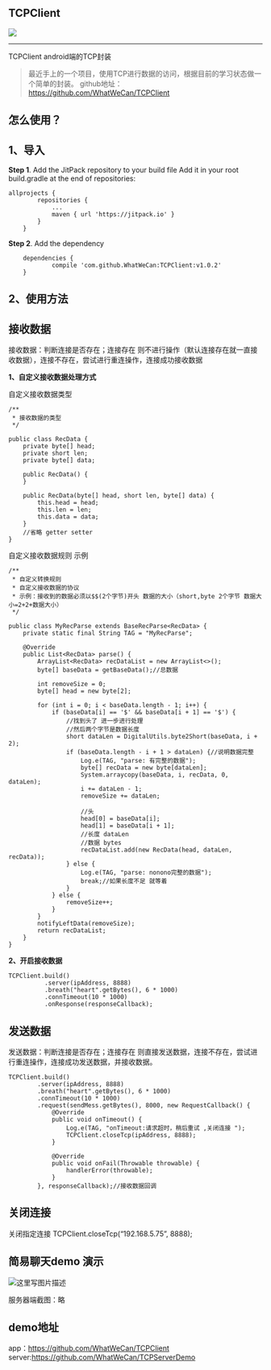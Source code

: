 TCPClient
---------

  [![](https://jitpack.io/v/WhatWeCan/TCPClient.svg)](https://jitpack.io/#WhatWeCan/TCPClient)

----------
TCPClient android端的TCP封装

> 最近手上的一个项目，使用TCP进行数据的访问，根据目前的学习状态做一个简单的封装。
> github地址：https://github.com/WhatWeCan/TCPClient

怎么使用？
-----

1、导入
----

**Step 1**. Add the JitPack repository to your build file
Add it in your root build.gradle at the end of repositories:

```
allprojects {
        repositories {
            ...
            maven { url 'https://jitpack.io' }
        }
    }
```
**Step 2**. Add the dependency

```
	dependencies {
	        compile 'com.github.WhatWeCan:TCPClient:v1.0.2'
	}

```

2、使用方法
------

接收数据
----

接收数据：判断连接是否存在；连接存在 则不进行操作（默认连接存在就一直接收数据），连接不存在，尝试进行重连操作，连接成功接收数据

**1、自定义接收数据处理方式**

自定义接收数据类型

```
/**
 * 接收数据的类型
 */

public class RecData {
    private byte[] head;
    private short len;
    private byte[] data;

    public RecData() {
    }

    public RecData(byte[] head, short len, byte[] data) {
        this.head = head;
        this.len = len;
        this.data = data;
    }
    //省略 getter setter
}
```

自定义接收数据规则 示例
```
/**
 * 自定义转换规则
 * 自定义接收数据的协议
 * 示例：接收到的数据必须以$$(2个字节)开头 数据的大小（short,byte 2个字节 数据大小=2+2+数据大小）
 */

public class MyRecParse extends BaseRecParse<RecData> {
    private static final String TAG = "MyRecParse";

    @Override
    public List<RecData> parse() {
        ArrayList<RecData> recDataList = new ArrayList<>();
        byte[] baseData = getBaseData();//总数据

        int removeSize = 0;
        byte[] head = new byte[2];

        for (int i = 0; i < baseData.length - 1; i++) {
            if (baseData[i] == '$' && baseData[i + 1] == '$') {
                //找到头了 进一步进行处理
                //然后两个字节是数据长度
                short dataLen = DigitalUtils.byte2Short(baseData, i + 2);
                if (baseData.length - i + 1 > dataLen) {//说明数据完整
                    Log.e(TAG, "parse: 有完整的数据");
                    byte[] recData = new byte[dataLen];
                    System.arraycopy(baseData, i, recData, 0, dataLen);
                    i += dataLen - 1;
                    removeSize += dataLen;

                    //头
                    head[0] = baseData[i];
                    head[1] = baseData[i + 1];
                    //长度 dataLen
                    //数据 bytes
                    recDataList.add(new RecData(head, dataLen, recData));
                } else {
                    Log.e(TAG, "parse: nonono完整的数据");
                    break;//如果长度不足 就等着
                }
            } else {
                removeSize++;
            }
        }
        notifyLeftData(removeSize);
        return recDataList;
    }
}
```
**2、开启接收数据**

```
TCPClient.build()
          .server(ipAddress, 8888)
          .breath("heart".getBytes(), 6 * 1000)
          .connTimeout(10 * 1000)
          .onResponse(responseCallback);
```

发送数据
----
发送数据：判断连接是否存在；连接存在 则直接发送数据，连接不存在，尝试进行重连操作，连接成功发送数据，并接收数据。

```
TCPClient.build()
        .server(ipAddress, 8888)
        .breath("heart".getBytes(), 6 * 1000)
        .connTimeout(10 * 1000)
        .request(sendMess.getBytes(), 8000, new RequestCallback() {
            @Override
            public void onTimeout() {
                Log.e(TAG, "onTimeout:请求超时，稍后重试 ,关闭连接 ");
                TCPClient.closeTcp(ipAddress, 8888);
            }

            @Override
            public void onFail(Throwable throwable) {
                handlerError(throwable);
            }
        }, responseCallback);//接收数据回调
```
关闭连接
----

关闭指定连接
TCPClient.closeTcp(“192.168.5.75”, 8888);

简易聊天demo 演示
-------

![这里写图片描述](http://img.blog.csdn.net/20170704120552841?watermark/2/text/aHR0cDovL2Jsb2cuY3Nkbi5uZXQvdTAxMjM5MTg3Ng==/font/5a6L5L2T/fontsize/400/fill/I0JBQkFCMA==/dissolve/70/gravity/SouthEast)

服务器端截图：略

demo地址
------

app：https://github.com/WhatWeCan/TCPClient
server:https://github.com/WhatWeCan/TCPServerDemo
